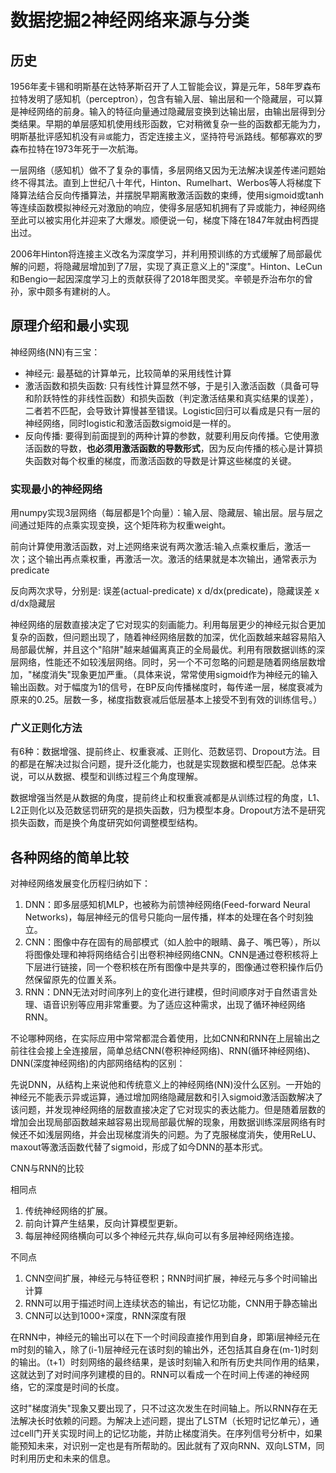 # 数据挖掘2神经网络来源与分类

## 历史

1956年麦卡锡和明斯基在达特茅斯召开了人工智能会议，算是元年，58年罗森布拉特发明了感知机（perceptron），包含有输入层、输出层和一个隐藏层，可以算是神经网络的前身。输入的特征向量通过隐藏层变换到达输出层，由输出层得到分类结果。早期的单层感知机使用线形函数，它对稍微复杂一些的函数都无能为力，明斯基批评感知机没有`异或`能力，否定连接主义，坚持符号派路线。郁郁寡欢的罗森布拉特在1973年死于一次航海。

一层网络（感知机）做不了复杂的事情，多层网络又因为无法解决误差传递问题始终不得其法。直到上世纪八十年代，Hinton、Rumelhart、Werbos等人将梯度下降算法结合反向传播算法，并摆脱早期离散激活函数的束缚，使用sigmoid或tanh等连续函数模拟神经元对激励的响应，使得多层感知机拥有了异或能力，神经网络至此可以被实用化并迎来了大爆发。顺便说一句，梯度下降在1847年就由柯西提出过。

2006年Hinton将连接主义改名为深度学习，并利用预训练的方式缓解了局部最优解的问题，将隐藏层增加到了7层，实现了真正意义上的"深度"。Hinton、LeCun和Bengio一起因深度学习上的贡献获得了2018年图灵奖。辛顿是乔治布尔的曾孙，家中颇多有建树的人。

## 原理介绍和最小实现

神经网络(NN)有三宝：

* 神经元: 最基础的计算单元，比较简单的采用线性计算
* 激活函数和损失函数: 只有线性计算显然不够，于是引入激活函数（具备可导和阶跃特性的非线性函数）和损失函数（判定激活结果和真实结果的误差），二者若不匹配，会导致计算慢甚至错误。Logistic回归可以看成是只有一层的神经网络，同时logistic和激活函数sigmoid是一样的。
* 反向传播: 要得到前面提到的两种计算的参数，就要利用反向传播。它使用激活函数的导数，**也必须用激活函数的导数形式**，因为反向传播的核心是计算损失函数对每个权重的梯度，而激活函数的导数是计算这些梯度的关键。

### 实现最小的神经网络

用numpy实现3层网络（每层都是1个向量）：输入层、隐藏层、输出层。层与层之间通过矩阵的点乘实现变换，这个矩阵称为权重weight。

前向计算使用激活函数，对上述网络来说有两次激活:输入点乘权重后，激活一次；这个输出再点乘权重，再激活一次。激活的结果就是本次输出，通常表示为predicate

反向两次求导，分别是: 误差(actual-predicate) x d/dx(predicate)，隐藏误差 x d/dx隐藏层

神经网络的层数直接决定了它对现实的刻画能力。利用每层更少的神经元拟合更加复杂的函数，但问题出现了，随着神经网络层数的加深，优化函数越来越容易陷入局部最优解，并且这个"陷阱"越来越偏离真正的全局最优。利用有限数据训练的深层网络，性能还不如较浅层网络。同时，另一个不可忽略的问题是随着网络层数增加，"梯度消失"现象更加严重。（具体来说，常常使用sigmoid作为神经元的输入输出函数。对于幅度为1的信号，在BP反向传播梯度时，每传递一层，梯度衰减为原来的0.25。层数一多，梯度指数衰减后低层基本上接受不到有效的训练信号。）

### 广义正则化方法

有6种：数据增强、提前终止、权重衰减、正则化、范数惩罚、Dropout方法。目的都是在解决过拟合问题，提升泛化能力，也就是实现数据和模型匹配。总体来说，可以从数据、模型和训练过程三个角度理解。

数据增强当然是从数据的角度，提前终止和权重衰减都是从训练过程的角度，L1、L2正则化以及范数惩罚研究的是损失函数，归为模型本身。Dropout方法不是研究损失函数，而是换个角度研究如何调整模型结构。

## 各种网络的简单比较

对神经网络发展变化历程归纳如下：

1. DNN：即多层感知机MLP，也被称为前馈神经网络(Feed-forward Neural Networks)，每层神经元的信号只能向一层传播，样本的处理在各个时刻独立。
2. CNN：图像中存在固有的局部模式（如人脸中的眼睛、鼻子、嘴巴等），所以将图像处理和神将网络结合引出卷积神经网络CNN。CNN是通过卷积核将上下层进行链接，同一个卷积核在所有图像中是共享的，图像通过卷积操作后仍然保留原先的位置关系。
3. RNN：DNN无法对时间序列上的变化进行建模，但时间顺序对于自然语言处理、语音识别等应用非常重要。为了适应这种需求，出现了循环神经网络RNN。

不论哪种网络，在实际应用中常常都混合着使用，比如CNN和RNN在上层输出之前往往会接上全连接层，简单总结CNN(卷积神经网络)、RNN(循环神经网络)、DNN(深度神经网络)的内部网络结构的区别：

先说DNN，从结构上来说他和传统意义上的神经网络(NN)没什么区别。一开始的神经元不能表示异或运算，通过增加网络隐藏层数和引入sigmoid激活函数解决了该问题，并发现神经网络的层数直接决定了它对现实的表达能力。但是随着层数的增加会出现局部函数越来越容易出现局部最优解的现象，用数据训练深层网络有时候还不如浅层网络，并会出现梯度消失的问题。为了克服梯度消失，使用ReLU、maxout等激活函数代替了sigmoid，形成了如今DNN的基本形式。

CNN与RNN的比较

相同点

1. 传统神经网络的扩展。
2. 前向计算产生结果，反向计算模型更新。
3. 每层神经网络横向可以多个神经元共存,纵向可以有多层神经网络连接。

不同点

1. CNN空间扩展，神经元与特征卷积；RNN时间扩展，神经元与多个时间输出计算
2. RNN可以用于描述时间上连续状态的输出，有记忆功能，CNN用于静态输出
3. CNN可以达到1000+深度，RNN深度有限

在RNN中，神经元的输出可以在下一个时间段直接作用到自身，即第i层神经元在m时刻的输入，除了(i-1)层神经元在该时刻的输出外，还包括其自身在(m-1)时刻的输出。（t+1）时刻网络的最终结果，是该时刻输入和所有历史共同作用的结果，这就达到了对时间序列建模的目的。RNN可以看成一个在时间上传递的神经网络，它的深度是时间的长度。

这时"梯度消失"现象又要出现了，只不过这次发生在时间轴上。所以RNN存在无法解决长时依赖的问题。为解决上述问题，提出了LSTM（长短时记忆单元），通过cell门开关实现时间上的记忆功能，并防止梯度消失。在序列信号分析中，如果能预知未来，对识别一定也是有所帮助的。因此就有了双向RNN、双向LSTM，同时利用历史和未来的信息。
